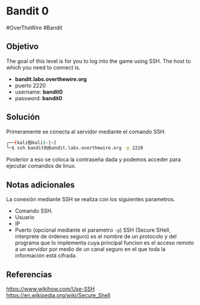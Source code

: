 # Bandit 0
#OverTheWire #Bandit
## Objetivo
The goal of this level is for you to log into the game using SSH. The host to which you need to connect is.
- **bandit.labs.overthewire.org**
- puerto 2220
- username: **bandit0**
- password: **bandit0**
## Solución
Primeramente se conecta al servidor mediante el comando SSH.
```bash
┌──(kali㉿kali)-[~]
└─$ ssh bandit0@bandit.labs.overthewire.org -p 2220

```

Posterior a eso se coloca la contraseña dada y podemos acceder para ejecutar comandos de linux.
## Notas adicionales
La conexión mediante SSH se realiza con los siguientes parametros.
- Comando SSH.
- Usuario
- IP
- Puerto (opcional mediante el parametro `-p`)
SSH (Secure SHell, interprete de órdenes seguro) es el nombre de un protocolo y del programa que lo implementa cuya principal funcion es el acceso remoto a un servidor por medio de un canal seguro en el que toda la información está cifrada.
## Referencias
https://www.wikihow.com/Use-SSH
https://en.wikipedia.org/wiki/Secure_Shell
